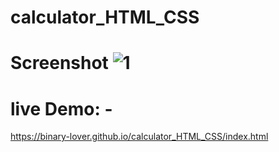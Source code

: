 # calculator_HTML_CSS
# Screenshot ![1](https://github.com/binary-lover/calculator_HTML_CSS/assets/95335243/6ba14a23-29a2-4af2-99df-238448006e84)
# live Demo: -
https://binary-lover.github.io/calculator_HTML_CSS/index.html
